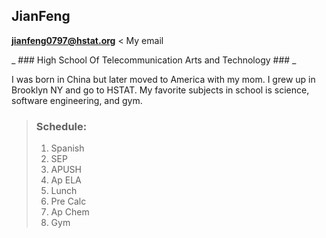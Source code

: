  ## JianFeng ##
 
[**jianfeng0797@hstat.org**](mail.google.com)  < My email

_ ### High School Of Telecommunication Arts and Technology ### _

I was born in China but later moved to America with my mom. I grew up in Brooklyn NY and go to HSTAT. My favorite subjects in school is science, software engineering, and gym. 

> ### Schedule: ###
>
>    1. Spanish
>    2. SEP
>    3. APUSH
>    4. Ap ELA
>    5. Lunch
>    6. Pre Calc
>    7. Ap Chem
>    8. Gym
    
